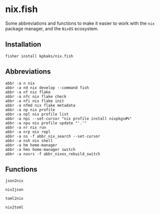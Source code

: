# nix.fish

Some abbreviations and functions to make it easier to work with the `nix` package manager, and the `NixOS` ecosystem.

## Installation
```fish
fisher install kpbaks/nix.fish
```

## Abbreviations

<!-- use `__nix.fish::abbr::list` to list all abbreviations -->

```fish
abbr -a n nix
abbr -a nd nix develop --command fish
abbr -a nf nix flake
abbr -a nfc nix flake check
abbr -a nfi nix flake init
abbr -a nfmd nix flake metadata
abbr -a np nix profile
abbr -a npl nix profile list
abbr -a npi --set-cursor "nix profile install nixpkgs#%"
abbr -a npu nix profile update "'.'"
abbr -a nr nix run
abbr -a nrp nix repl
abbr -a ns -f abbr_nix_search --set-cursor
abbr -a nsh nix shell
abbr -a hm home-manager
abbr -a hms home-manager switch
abbr -a nosrs -f abbr_nixos_rebuild_switch
```

## Functions

`json2nix`

`nix2json`

`toml2nix`

`nix2toml`
